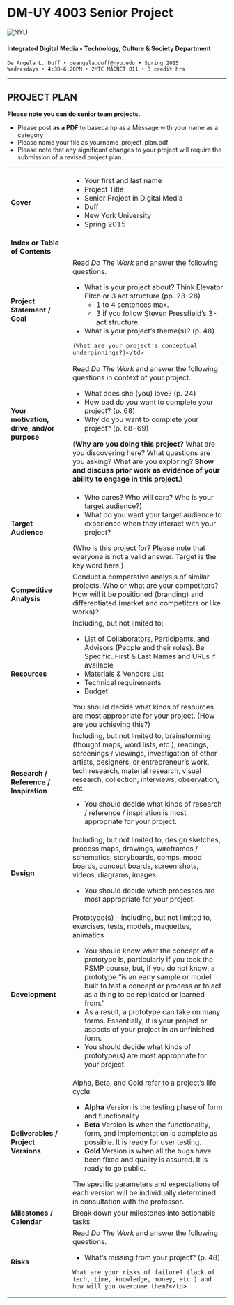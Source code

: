 # DM-UY 4003 Senior Project

![NYU](http://ws2.polishedsolid.com/de/nyu_soe_logo.png)
#### Integrated Digital Media • Technology, Culture & Society Department 

    De Angela L. Duff • deangela.duff@nyu.edu • Spring 2015 
    Wednesdays • 4:30-6:20PM • 2MTC MAGNET 811 • 3 credit hrs

---

## PROJECT PLAN

<strong>Please note you can do senior team projects.</strong>
* Please post **as a PDF** to basecamp as a Message with your name as a category
* Please name your file as yourname_project_plan.pdf
* Please note that any significant changes to your project will require the submission of a revised project plan.

<table>
<tr>
    <td><strong>Cover</strong></td>   
    <td>
    <ul>
    <li>Your first and last name</li>
    <li>Project Title</li>
    <li>Senior Project in Digital Media</li>
    <li>Duff</li>
    <li>New York University</li>
    <li>Spring 2015</li></td>
</tr>
<tr>
    <td><strong>Index or Table of Contents</strong></td>
    <td></td>
</tr>
<tr>
    <td><strong>Project Statement / Goal</strong></td>    
    <td>Read <i>Do The Work</i> and answer the following questions. 
    <ul>
    <li>What is your project about? Think Elevator Pitch or 3 act structure (pp. 23–28)
        <ul>
        <li>1 to 4 sentences max.</li>
        <li>3 if you follow Steven Pressfield’s 3-act structure.</li>
        </ul>
    <li>What is your project’s theme(s)? (p. 48)</li>
    </ul>

    (What are your project's conceptual underpinnings?)</td>
</tr>
<tr>
    <td><strong>Your motivation, drive, and/or purpose</strong></td> 
    <td>Read <i>Do The Work</i> and answer the following questions in context of your project.
    <ul>
    <li>What does she (you) love? (p. 24)</li>
    <li>How bad do you want to complete your project? (p. 68)</li>
    <li>Why do you want to complete your project? (p. 68-69)</li>
    </ul>
    (<strong>Why are you doing this project?</strong> What are you discovering here? What questions are you asking? What are you exploring? <strong>Show and discuss prior work as evidence of your ability to engage in this project.</strong>)</td>
</tr>
<tr>
    <td><strong>Target Audience</strong></td> 
    <td>
    <ul>
    <li>Who cares? Who will care? Who is your target audience?)</li>
    <li>What do you want your target audience to experience when they interact with your project?</li>
    </ul>
    (Who is this project for? Please note that everyone is not a valid answer. Target is the key word here.)</td>
</tr>
<tr>
    <td><strong>Competitive Analysis</strong></td>
    <td>Conduct a comparative analysis of similar projects. Who or what are your competitors? How will it be positioned (branding) and differentiated (market and competitors or like works)? </td>
</tr>
<tr>
    <td><strong>Resources</strong></td>   
    <td>Including, but not limited to:
    <ul>
    <li>List of Collaborators, Participants, and Advisors (People and their roles). Be Specific. First &amp; Last Names and URLs if available</li>
    <li>Materials &amp; Vendors List</li>
    <li>Technical requirements</li>
    <li>Budget</li>
    </ul>
    You should decide what kinds of resources are most appropriate for your project. (How are you achieving this?)</td> 
</tr>
<tr>
    <td><strong>Research / Reference / Inspiration</strong></td>        
    <td>Including, but not limited to, brainstorming (thought maps, word lists, etc.), readings, screenings / viewings, investigation of other artists, designers, or entrepreneur’s work, tech research, material research, visual research, collection, interviews, observation, etc.
        <ul>
        <li>You should decide what kinds of research / reference / inspiration is most appropriate for your project.</li>
        </ul>
    </td>
</tr>
<tr>
    <td><strong>Design</strong></td>  
    <td>Including, but not limited to, design sketches, process maps, drawings, wireframes / schematics, storyboards, comps, mood boards, concept boards, screen shots, videos, diagrams, images 
        <ul>
        <li>You should decide which processes are most appropriate for your project.</li>
        </ul>
    </td>
</tr> 
<tr>
    <td><strong>Development</strong></td> 
    <td>Prototype(s) – including, but not limited to, exercises, tests, models, maquettes, animatics 
        <ul>
        <li>You should know what the concept of a prototype is, particularly if you took the RSMP course, but, if you do not know, a prototype “is an early sample or model built to test a concept or process or to act as a thing to be replicated or learned from.”</li>
        <li>As a result, a prototype can take on many forms. Essentially, it is your project or aspects of your project in an unfinished form.</li>
        <li>You should decide what kinds of prototype(s) are most appropriate for your project.</li>
        </ul>
    </td>
</tr>
<tr>
    <td><strong>Deliverables / Project Versions</strong></td> 
    <td>Alpha, Beta, and Gold refer to a project’s life cycle.
        <ul>
        <li><strong>Alpha</strong> Version is the testing phase of form and functionality</li>
        <li><strong>Beta</strong> Version is when the functionality, form, and implementation is complete as possible. It is ready for user testing.</li>
        <li><strong>Gold</strong> Version is when all the bugs have been fixed and quality is assured. It is ready to go public.</li>
        </ul>
    The specific parameters and expectations of each version will be individually determined in consultation with the professor.</td>
</tr>
<tr>
    <td><strong>Milestones / Calendar</strong></td>
    <td>Break down your milestones into actionable tasks.</td>
</tr>
<tr>  
<tr>
    <td><strong>Risks</strong></td>   
    <td>Read <i>Do The Work</i> and answer the following questions.
    <ul>
    <li>What’s missing from your project? (p. 48)</li>
    </ul>

    What are your risks of failure? (lack of tech, time, knowledge, money, etc.) and how will you overcome them?</td>
</tr>
</table>







